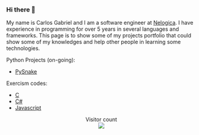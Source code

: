 ### Hi there 👋

My name is Carlos Gabriel and I am a software engineer at [Nelogica](https://www.linkedin.com/company/nelogica/mycompany/verification/). I have experience in programming for over 5 years in several languages and frameworks. This page is to show some of my projects portfolio that could show some of my knowledges and help other people in learning some technologies.

Python Projects (on-going):
- [PySnake](https://github.com/carlosaustriaco/PySnake)

Exercism codes:
- [C](https://github.com/carlosaustriaco/Exercism/tree/master/C)
- [C#](https://github.com/carlosaustriaco/Exercism/tree/master/C%23)
- [Javascript](https://github.com/carlosaustriaco/Exercism/tree/master/Javascript)

 <p align="center"> 
  Visitor count<br>
  <img src="https://profile-counter.glitch.me/carlosaustriaco/count.svg" />
</p>

<!--
**carlosaustriaco/carlosaustriaco** is a ✨ _special_ ✨ repository because its `README.md` (this file) appears on your GitHub profile.

Here are some ideas to get you started:

- 🔭 I’m currently working on ...
- 🌱 I’m currently learning ...
- 👯 I’m looking to collaborate on ...
- 🤔 I’m looking for help with ...
- 💬 Ask me about ...
- 📫 How to reach me: ...
- 😄 Pronouns: ...
- ⚡ Fun fact: ...
-->
